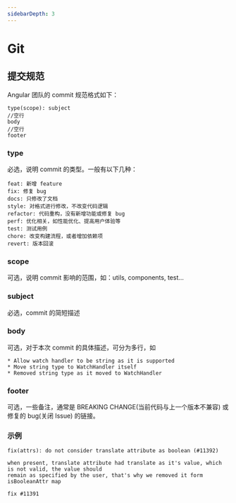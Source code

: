 ```yaml
---
sidebarDepth: 3
---
```

# Git
## 提交规范
Angular 团队的 commit 规范格式如下：
``` 
type(scope): subject
//空行
body
//空行
footer
```

### type
必选，说明 commit 的类型。一般有以下几种：
```
feat: 新增 feature
fix: 修复 bug
docs: 只修改了文档
style: 对格式进行修改，不改变代码逻辑
refactor: 代码重构，没有新增功能或修复 bug
perf: 优化相关，如性能优化、提高用户体验等
test: 测试用例
chore: 改变构建流程，或者增加依赖项
revert: 版本回滚
```

### scope
可选，说明 commit 影响的范围，如：utils, components, test...

### subject
必选，commit 的简短描述

### body
可选，对于本次 commit 的具体描述，可分为多行，如
```
* Allow watch handler to be string as it is supported
* Move string type to WatchHandler itself
* Removed string type as it moved to WatchHandler
```

### footer
可选，一些备注，通常是 BREAKING CHANGE(当前代码与上一个版本不兼容) 或修复的 bug(关闭 Issue) 的链接。

### 示例
```
fix(attrs): do not consider translate attribute as boolean (#11392)

when present, translate attribute had translate as it's value, which is not valid, the value should
remain as specified by the user, that's why we removed it form isBooleanAttr map

fix #11391
```